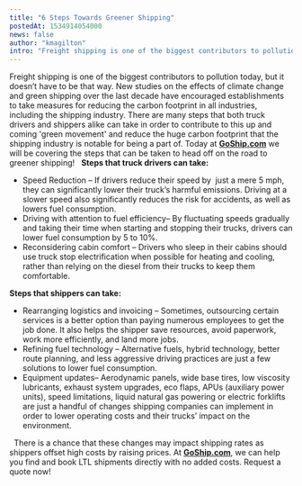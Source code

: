```yaml
---
title: "6 Steps Towards Greener Shipping"
postedAt: 1534914054000
news: false
author: "kmagilton"
intro: "Freight shipping is one of the biggest contributors to pollution today, but it doesn’t have to be that way. New studies on the effects of climate change and green shipping over the last decade have encouraged establishments to take measures for reducing the carbon footprint in all industries, including the shipping industry. There are many steps that both truck drivers and shippers alike can take in order to contribute to this up and coming 'green movement' and reduce the huge carbon footprint that the ship"
---
```

Freight shipping is one of the biggest contributors to pollution today, but it doesn’t have to be that way. New studies on the effects of climate change and green shipping over the last decade have encouraged establishments to take measures for reducing the carbon footprint in all industries, including the shipping industry. There are many steps that both truck drivers and shippers alike can take in order to contribute to this up and coming 'green movement' and reduce the huge carbon footprint that the shipping industry is notable for being a part of. Today at [**GoShip.com**](http://goship.com) we will be covering the steps that can be taken to head off on the road to greener shipping!   **Steps that truck drivers can take:**

*   Speed Reduction – If drivers reduce their speed by  just a mere 5 mph, they can significantly lower their truck’s harmful emissions. Driving at a slower speed also significantly reduces the risk for accidents, as well as lowers fuel consumption.
*   Driving with attention to fuel efficiency– By fluctuating speeds gradually and taking their time when starting and stopping their trucks, drivers can lower fuel consumption by 5 to 10%.
*   Reconsidering cabin comfort – Drivers who sleep in their cabins should use truck stop electrification when possible for heating and cooling, rather than relying on the diesel from their trucks to keep them comfortable.

**Steps that shippers can take:**

*   Rearranging logistics and invoicing – Sometimes, outsourcing certain services is a better option than paying numerous employees to get the job done. It also helps the shipper save resources, avoid paperwork, work more efficiently, and land more jobs.
*   Refining fuel technology – Alternative fuels, hybrid technology, better route planning, and less aggressive driving practices are just a few solutions to lower fuel consumption.
*   Equipment updates– Aerodynamic panels, wide base tires, low viscosity lubricants, exhaust system upgrades, eco flaps, APUs (auxiliary power units), speed limitations, liquid natural gas powering or electric forklifts are just a handful of changes shipping companies can implement in order to lower operating costs and their trucks’ impact on the environment.

  There is a chance that these changes may impact shipping rates as shippers offset high costs by raising prices. At **[GoShip.com](http://goship.com)**, we can help you find and book LTL shipments directly with no added costs. Request a quote now!
